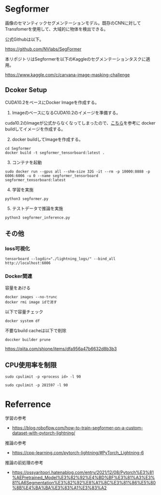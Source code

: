 # Segformer
画像のセマンティックセグメンテーションモデル。既存のCNNに対してTransfomerを使用して、大域的に物体を検出できる。

公式Githubは以下。

https://github.com/NVlabs/SegFormer


本リポジトリはSegformerを以下のKaggleのセグメンテーションタスクに適用。

https://www.kaggle.com/c/carvana-image-masking-challenge

## Dcoker Setup
CUDA10.2をベースにDocker Imageを作成する。

1. ImageのベースになるCUDA10.2のイメージを準備する。

cuda10.2のImageが公式からなくなってしまったので、[こちら](
https://qiita.com/dandelion1124/items/31a3452b05510097daa0)を参考に docker buildしてイメージを作成する。

2. docker buildしてImageを作成する。
```
cd Segformer
docker build -t segformer_tensorboard:latest .
```

3. コンテナを起動
```
sudo docker run --gpus all --shm-size 32G -it --rm -p 10000:8888 -p 6006:6006 -u 0 --name segformer_tensorboard segformer_tensorboard:latest
```

4. 学習を実施
```
python3 segformer.py
```

5. テストデータで推論を実施
```
python3 segformer_inference.py
```


## その他
### loss可視化
```
tensorboard --logdir="./lightning_logs/" --bind_all
http://localhost:6006
```

### Docker関連
容量をあける
```
docker images --no-trunc
docker rmi image idで消す
```
以下で容量チェック
```
docker system df
```
不要なbuild cacheは以下で削除
```
doccker builder prune
```
https://qiita.com/shione/items/dfa956a47b6632d8b3b3


## CPU使用率を制限
```
sudo cpulimit -p <process id> -l 90

sudo cpulimit -p 281597 -l 90
```

# Referrence
学習の参考
- https://blog.roboflow.com/how-to-train-segformer-on-a-custom-dataset-with-pytorch-lightning/

推論の参考
- https://cpp-learning.com/pytorch-lightning/#PyTorch_Lightning-6

推論の前処理の参考
- https://ossyaritoori.hatenablog.com/entry/2021/12/08/Pytorch%E3%81%AEPretrained_Model%E3%82%92%E4%BD%BF%E3%81%A3%E3%81%A6Segmentation%E3%82%92%E8%A1%8C%E3%81%86%E5%80%8B%E4%BA%BA%E3%83%A1%E3%83%A2